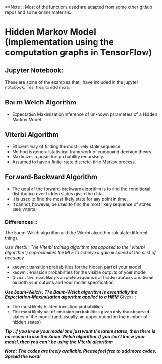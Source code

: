 **Note :: Most of the functions used are adapted from some other github repos and some online materials.


# Hidden Markov Model (Implementation using the computation graphs in TensorFlow)

## Jupyter Notebook:
These are some of the examples that I have included in the jupyter notebook. Feel free to add more.

## Baum Welch Algorithm
* Expectation Maximization Inference of unknown parameters of a Hidden Markov Model

## Viterbi Algorithm
* Efficient way of finding the most likely state sequence.
* Method is general statistical framework of compound decision theory. 
* Maximizes a posteriori probability recursively.
* Assumed to have a finite-state discrete-time Markov process.

## Forward-Backward Algorithm
* The goal of the forward-backward algorithm is to find the conditional distribution over hidden states given the data.
* It is used to find the most likely state for any point in time.
* It cannot, however, be used to find the most likely sequence of states (see Viterbi)

### Differences ::
The Baum-Welch algorithm and the Viterbi algorithm calculate different things.

 *Use Viterbi : The Viterbi training algorithm (as opposed to the "Viterbi algorithm") approximates the MLE to achieve a gain in speed at the cost of accuracy*
 * known : transition probabilities for the hidden part of your model
 * known : emission probabilities for the visible outputs of your model
 * Gives : the most likely complete sequence of hidden states conditional on both your outputs and your model specification.


 ***Use Baum-Welch :  The Baum-Welch algorithm is essentially the Expectation-Maximization algorithm applied to a HMM***
 Gives : :  
* The most likely hidden transition probabilities
* The most likely set of emission probabilities given only the observed states of the model (and, usually, an upper bound on the number of hidden states)

***Tip : If you know your model and just want the latent states, then there is no reason to use the Baum-Welch algorithm. 
If you don't know your model, then you can't be using the Viterbi algorithm.***


***Note : The codes are freely available. Please feel free to add more codes. Spread the word!***
